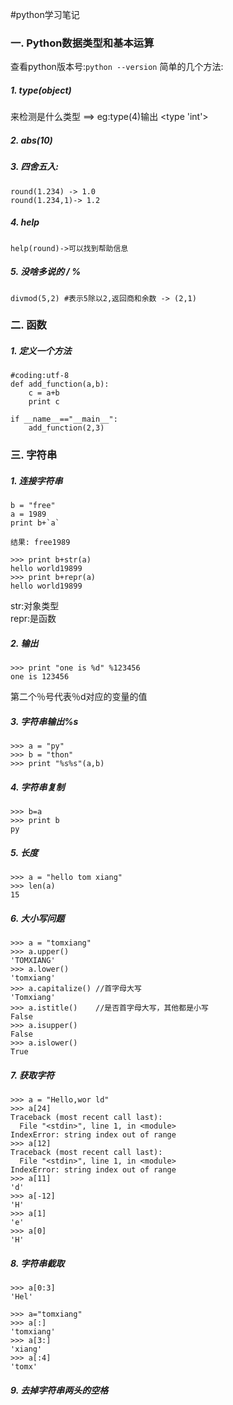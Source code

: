 #python学习笔记

### 一. Python数据类型和基本运算
查看python版本号:`python --version`
简单的几个方法:  
	
##### 1. type(object)
来检测是什么类型
==> eg:type(4)输出 <type 'int'>
##### 2. abs(10)
##### 3. 四舍五入:   
	round(1.234) -> 1.0  
	round(1.234,1)-> 1.2
##### 4. help
	help(round)->可以找到帮助信息
##### 5. 没啥多说的 / %  
	divmod(5,2) #表示5除以2,返回商和余数 -> (2,1)  
		        
### 二. 函数
##### 1. 定义一个方法   

	#coding:utf-8
	def add_function(a,b):
		c = a+b
		print c
	
	if __name__=="__main__":
		add_function(2,3)

### 三. 字符串
##### 1. 连接字符串
	
	b = "free"
	a = 1989
	print b+`a`
	
	结果: free1989
	
	>>> print b+str(a)
	hello world19899
	>>> print b+repr(a)
	hello world19899
str:对象类型  
repr:是函数

##### 2. 输出
	
	>>> print "one is %d" %123456
	one is 123456	
第二个％号代表％d对应的变量的值

##### 3. 字符串输出%s
	
	>>> a = "py"
	>>> b = "thon"
	>>> print "%s%s"(a,b)

##### 4. 字符串复制
	
	>>> b=a
	>>> print b
	py
	
##### 5. 长度
	
	>>> a = "hello tom xiang"
	>>> len(a)
	15
	
##### 6. 大小写问题
	
	>>> a = "tomxiang"
	>>> a.upper()
	'TOMXIANG'
	>>> a.lower()
	'tomxiang'
	>>> a.capitalize() //首字母大写
	'Tomxiang'
	>>> a.istitle()    //是否首字母大写，其他都是小写
	False
	>>> a.isupper()
	False
	>>> a.islower()
	True

##### 7. 获取字符
	>>> a = "Hello,wor ld"
	>>> a[24]
	Traceback (most recent call last):
	  File "<stdin>", line 1, in <module>
	IndexError: string index out of range
	>>> a[12]
	Traceback (most recent call last):
	  File "<stdin>", line 1, in <module>
	IndexError: string index out of range
	>>> a[11]
	'd'
	>>> a[-12]
	'H'
	>>> a[1]
	'e'
	>>> a[0]
	'H'

##### 8. 字符串截取
	
	>>> a[0:3]
	'Hel'
	
	>>> a="tomxiang"
	>>> a[:]
	'tomxiang'
	>>> a[3:]
	'xiang'
	>>> a[:4]
	'tomx'

##### 9. 去掉字符串两头的空格
	
	